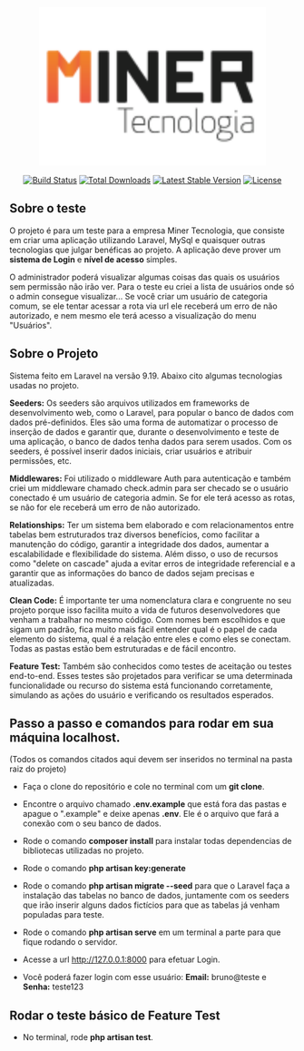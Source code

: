 <p align="center"><a href="#"><img src="public/assets/img/logominer.png" width="400" alt=""></a></p>

<p align="center">
<a href="https://github.com/laravel/framework/actions"><img src="https://github.com/laravel/framework/workflows/tests/badge.svg" alt="Build Status"></a>
<a href="https://packagist.org/packages/laravel/framework"><img src="https://img.shields.io/packagist/dt/laravel/framework" alt="Total Downloads"></a>
<a href="https://packagist.org/packages/laravel/framework"><img src="https://img.shields.io/packagist/v/laravel/framework" alt="Latest Stable Version"></a>
<a href="https://packagist.org/packages/laravel/framework"><img src="https://img.shields.io/packagist/l/laravel/framework" alt="License"></a>
</p>

## Sobre o teste

O projeto é para um teste para a empresa Miner Tecnologia, que consiste em criar uma aplicação utilizando Laravel, MySql e quaisquer outras tecnologias que julgar 
benéficas ao projeto. A aplicação deve prover um **sistema de Login** e **nível de acesso** simples. 

O administrador poderá visualizar algumas coisas das quais os usuários sem permissão não irão ver. Para o teste eu criei a lista de usuários onde só o admin consegue visualizar... Se você criar um usuário de categoria comum, se ele tentar acessar a rota via url ele receberá um erro de não autorizado, e nem mesmo ele terá acesso a visualização do menu "Usuários".

## Sobre o Projeto

Sistema feito em Laravel na versão 9.19. Abaixo cito algumas tecnologias usadas no projeto.

**Seeders:** Os seeders são arquivos utilizados em frameworks de desenvolvimento web, como o Laravel, para popular o banco de dados com dados pré-definidos. Eles são uma forma de automatizar o processo de inserção de dados e garantir que, durante o desenvolvimento e teste de uma aplicação, o banco de dados tenha dados para serem usados. Com os seeders, é possível inserir dados iniciais, criar usuários e atribuir permissões, etc.

**Middlewares:** Foi utilizado o middleware Auth para autenticação e também criei um middleware chamado check.admin para ser checado se o usuário conectado é um usuário de categoria admin. Se for ele terá acesso as rotas, se não for ele receberá um erro de não autorizado.

**Relationships:** Ter um sistema bem elaborado e com relacionamentos entre tabelas bem estruturados traz diversos benefícios, como facilitar a manutenção do código, garantir a integridade dos dados, aumentar a escalabilidade e flexibilidade do sistema. Além disso, o uso de recursos como "delete on cascade" ajuda a evitar erros de integridade referencial e a garantir que as informações do banco de dados sejam precisas e atualizadas.

**Clean Code:** É importante ter uma nomenclatura clara e congruente no seu projeto porque isso facilita muito a vida de futuros desenvolvedores que venham a trabalhar no mesmo código. Com nomes bem escolhidos e que sigam um padrão, fica muito mais fácil entender qual é o papel de cada elemento do sistema, qual é a relação entre eles e como eles se conectam. Todas as pastas estão bem estruturadas e de fácil encontro. 

**Feature Test:** Também são conhecidos como testes de aceitação ou testes end-to-end. Esses testes são projetados para verificar se uma determinada funcionalidade ou recurso do sistema está funcionando corretamente, simulando as ações do usuário e verificando os resultados esperados.

## Passo a passo e comandos para rodar em sua máquina localhost.

(Todos os comandos citados aqui devem ser inseridos no terminal na pasta raiz do projeto)

- Faça o clone do repositório e cole no terminal com um **git clone**.

- Encontre o arquivo chamado **.env.example** que está fora das pastas e apague o ".example" e deixe apenas **.env**. Ele é o arquivo que fará a conexão com o seu banco de dados. 

- Rode o comando **composer install** para instalar todas dependencias de bibliotecas utilizadas no projeto.

- Rode o comando **php artisan key:generate**

- Rode o comando **php artisan migrate --seed** para que o Laravel faça a instalação das tabelas no banco de dados, juntamente com os seeders que irão inserir alguns dados fictícios para que as tabelas já venham populadas para teste. 

- Rode o comando **php artisan serve** em um terminal a parte para que fique rodando o servidor.

- Acesse a url http://127.0.0.1:8000 para efetuar Login.

- Você poderá fazer login com esse usuário:
**Email:** bruno@teste e **Senha:** teste123

## Rodar o teste básico de Feature Test

- No terminal, rode **php artisan test**.